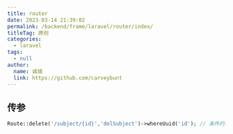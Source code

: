 ```yaml
---
title: router
date: 2023-03-14 21:39:02
permalink: /backend/frame/laravel/router/index/
titleTag: 原创
categories: 
  - laravel
tags: 
  - null
author: 
  name: 诚城
  link: https://github.com/carveybunt
---
```


## 传参

```php
Route::delete('/subject/{id}','delSubject')->whereUuid('id'); // 条件约束
```
